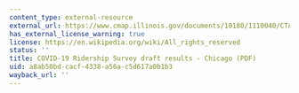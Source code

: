 ```yaml
---
content_type: external-resource
external_url: https://www.cmap.illinois.gov/documents/10180/1110040/CTA+COVID-19+Ridership+Survey_CMAP+Transportation+Committee.pdf
has_external_license_warning: true
license: https://en.wikipedia.org/wiki/All_rights_reserved
status: ''
title: COVID-19 Ridership Survey draft results - Chicago (PDF)
uid: a8ab50bd-cacf-4338-a56a-c5d617a0b1b3
wayback_url: ''
---
```


